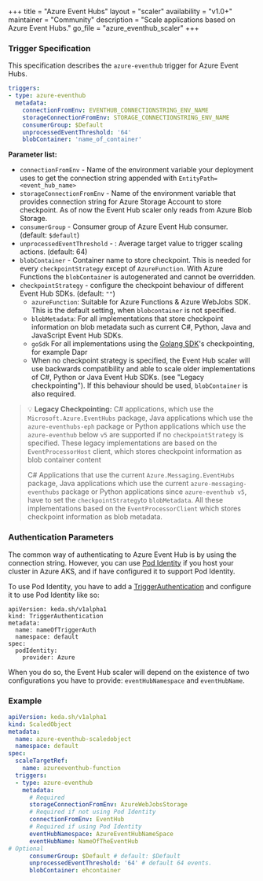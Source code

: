 +++
title = "Azure Event Hubs"
layout = "scaler"
availability = "v1.0+"
maintainer = "Community"
description = "Scale applications based on Azure Event Hubs."
go_file = "azure_eventhub_scaler"
+++

### Trigger Specification

This specification describes the `azure-eventhub` trigger for Azure Event Hubs.

```yaml
triggers:
- type: azure-eventhub
  metadata:
    connectionFromEnv: EVENTHUB_CONNECTIONSTRING_ENV_NAME
    storageConnectionFromEnv: STORAGE_CONNECTIONSTRING_ENV_NAME
    consumerGroup: $Default
    unprocessedEventThreshold: '64'
    blobContainer: 'name_of_container'
```

**Parameter list:**

- `connectionFromEnv` - Name of the environment variable your deployment uses to get the connection string appended with `EntityPath=<event_hub_name>`
- `storageConnectionFromEnv` - Name of the environment variable that provides connection string for Azure Storage Account to store checkpoint. As of now the Event Hub scaler only reads from Azure Blob Storage.
- `consumerGroup` - Consumer group of Azure Event Hub consumer. (default: `$default`)
- `unprocessedEventThreshold` - : Average target value to trigger scaling actions. (default: 64)
- `blobContainer` - Container name to store checkpoint. This is needed for every `checkpointStrategy` except of `AzureFunction`. With Azure Functions the `blobContainer` is autogenerated and cannot be overridden.
- `checkpointStrategy` - configure the checkpoint behaviour of different Event Hub SDKs. (default: `""`)
    - `azureFunction`: Suitable for Azure Functions & Azure WebJobs SDK. This is the default setting, when `blobcontainer` is not specified.
    - `blobMetadata`: For all implementations that store checkpoint information on blob metadata such as current C#, Python, Java and JavaScript Event Hub SDKs.
    - `goSdk` For all implementations using the [Golang SDK](https://github.com/Azure/azure-event-hubs-go)'s checkpointing, for example Dapr
    - When no checkpoint strategy is specified, the Event Hub scaler will use backwards compatibility and able to scale older implementations of C#, Python or Java Event Hub SDKs. (see "Legacy checkpointing"). If this behaviour should be used, `blobContainer` is also required.

> 💡 **Legacy Checkpointing:** C# applications, which use the `Microsoft.Azure.EventHubs` package, Java applications which use the `azure-eventhubs-eph` package or Python applications which use the `azure-eventhub` below `v5` are supported if no `checkpointStrategy` is specified. These legacy implementations are based on the `EventProcessorHost` client, which stores checkpoint information as blob container content
> 
> C# Applications that use the current `Azure.Messaging.EventHubs` package, Java applications which use the current `azure-messaging-eventhubs` package or Python applications since `azure-eventhub v5`, have to set the `checkpointStrategy`to `blobMetadata`. All these implementations based on the `EventProcessorClient` which stores checkpoint information as blob metadata.

### Authentication Parameters

The common way of authenticating to Azure Event Hub is by using the connection string. However, you can use [Pod Identity](https://azure.github.io/aad-pod-identity/docs/demo/standard_walkthrough/) if you host your cluster in Azure AKS, and if have configured it to support Pod Identity.

To use Pod Identity, you have to add a [TriggerAuthentication](https://keda.sh/docs/2.0/concepts/authentication/#re-use-credentials-and-delegate-auth-with-triggerauthentication) and configure it to use Pod Identity like so:

```
apiVersion: keda.sh/v1alpha1
kind: TriggerAuthentication
metadata:
  name: nameOfTriggerAuth
  namespace: default
spec:
  podIdentity:
    provider: Azure
```

When you do so, the Event Hub scaler will depend on the existence of two configurations you have to provide: `eventHubNamespace` and `eventHubName`.


### Example

```yaml
apiVersion: keda.sh/v1alpha1
kind: ScaledObject
metadata:
  name: azure-eventhub-scaledobject
  namespace: default
spec:
  scaleTargetRef:
    name: azureeventhub-function
  triggers:
  - type: azure-eventhub
    metadata:
      # Required
      storageConnectionFromEnv: AzureWebJobsStorage
      # Required if not using Pod Identity
      connectionFromEnv: EventHub
      # Required if using Pod Identity
      eventHubNamespace: AzureEventHubNameSpace
      eventHubName: NameOfTheEventHub
# Optional
      consumerGroup: $Default # default: $Default
      unprocessedEventThreshold: '64' # default 64 events.
      blobContainer: ehcontainer
```
